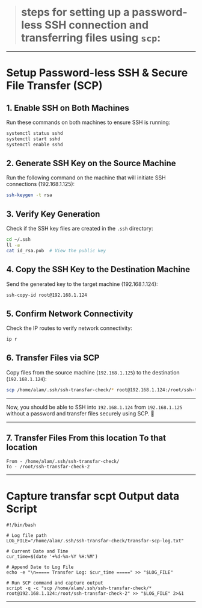 > # steps for setting up a password-less SSH connection and transferring files using `scp`:  

---

# **Setup Password-less SSH & Secure File Transfer (SCP)**  

## **1. Enable SSH on Both Machines**  
Run these commands on both machines to ensure SSH is running:  
```bash
systemctl status sshd
systemctl start sshd
systemctl enable sshd
```

## **2. Generate SSH Key on the Source Machine**  
Run the following command on the machine that will initiate SSH connections (192.168.1.125):  
```bash
ssh-keygen -t rsa
```

## **3. Verify Key Generation**  
Check if the SSH key files are created in the `.ssh` directory:  
```bash
cd ~/.ssh  
ll -a  
cat id_rsa.pub  # View the public key  
```

## **4. Copy the SSH Key to the Destination Machine**  
Send the generated key to the target machine (192.168.1.124):  
```bash
ssh-copy-id root@192.168.1.124
```

## **5. Confirm Network Connectivity**  
Check the IP routes to verify network connectivity:  
```bash
ip r
```

## **6. Transfer Files via SCP**  
Copy files from the source machine (`192.168.1.125`) to the destination (`192.168.1.124`):  
```bash
scp /home/alam/.ssh/ssh-transfar-check/* root@192.168.1.124:/root/ssh-transfar-check-2
```

---

Now, you should be able to SSH into `192.168.1.124` from `192.168.1.125` without a password and transfer files securely using SCP. 🚀

--- 

## **7. Transfer Files From this location To that location**
```
From - /home/alam/.ssh/ssh-transfar-check/
To - /root/ssh-transfar-check-2
```

---

# Capture transfar scpt Output data Script

```
#!/bin/bash

# Log file path
LOG_FILE="/home/alam/.ssh/ssh-transfar-check/transfar-scp-log.txt"

# Current Date and Time
cur_time=$(date '+%d-%m-%Y %H:%M')

# Append Date to Log File
echo -e "\n===== Transfer Log: $cur_time =====" >> "$LOG_FILE"

# Run SCP command and capture output
script -q -c "scp /home/alam/.ssh/ssh-transfar-check/* root@192.168.1.124:/root/ssh-transfar-check-2" >> "$LOG_FILE" 2>&1
```

---
